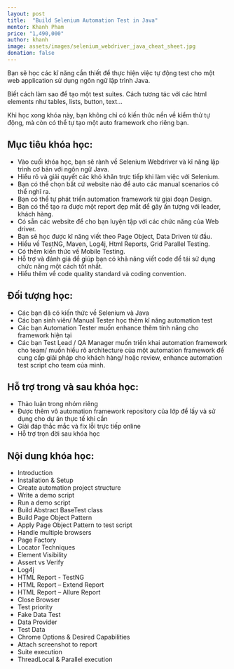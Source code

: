```yaml
---
layout: post
title:  "Build Selenium Automation Test in Java"
mentor: Khanh Pham
price: "1,490,000"
author: khanh
image: assets/images/selenium_webdriver_java_cheat_sheet.jpg
donation: false
---
```

Bạn sẽ học các kĩ năng cần thiết để thực hiện việc tự động test cho một web application sử dụng ngôn ngữ lập trình Java. 

Biết cách làm sao để tạo một test suites. Cách tương tác với các html elements như tables, lists, button, text... 

Khi học xong khóa này, bạn không chỉ có kiến thức nền về kiểm thử tự động, mà còn có thể tự tạo một auto framework cho riêng bạn.

## Mục tiêu khóa học:
+ Vào cuối khóa học, bạn sẽ rành về Selenium Webdriver và kĩ năng lập trình cơ bản với ngôn ngữ Java.
+ Hiểu rõ và giải quyết các khó khăn trực tiếp khi làm việc với Selenium.
+ Bạn có thể chọn bất cứ website nào để auto các manual scenarios có thể nghĩ ra.
+ Bạn có thể tự phát triển automation framework từ giai đoạn Design.
+ Bạn có thể tạo ra được một report đẹp mắt để gây ấn tượng với leader, khách hàng.
+ Có sẵn các website để cho bạn luyện tập với các chức năng của Web driver.
+ Bạn sẽ học được kĩ năng viết theo Page Object, Data Driven từ đầu.
+ Hiểu về TestNG, Maven, Log4j, Html Reports, Grid Parallel Testing.
+ Có thêm kiến thức về Mobile Testing.
+ Hỗ trợ và đánh giá để giúp bạn có khả năng viết code để tái sử dụng chức năng một cách tốt nhất.
+ Hiểu thêm về code quality standard và coding convention.

## Đối tượng học:
+ Các bạn đã có kiến thức về Selenium và Java
+ Các bạn sinh viên/ Manual Tester học thêm kĩ năng automation test
+ Các bạn Automation Tester muốn enhance thêm tính năng cho framework hiện tại
+ Các bạn Test Lead / QA Manager muốn triển khai automation framework cho team/ muốn hiểu rõ architecture của một automation framework để cung cấp giải pháp cho khách hàng/ hoặc review, enhance automation test script cho team của mình.  

## Hỗ trợ trong và sau khóa học:
+ Thảo luận trong nhóm riêng
+ Được thêm vô automation framework repository của lớp để lấy và sử dụng cho dự án thực tế khi cần
+ Giải đáp thắc mắc và fix lỗi trực tiếp online
+ Hỗ trợ trọn đời sau khóa học

## Nội dung khóa học:
+ Introduction
+ Installation & Setup
+ Create automation project structure
+ Write a demo script
+ Run a demo script
+ Build Abstract BaseTest class
+ Build Page Object Pattern
+ Apply Page Object Pattern to test script
+ Handle multiple browsers
+ Page Factory
+ Locator Techniques
+ Element Visibility
+ Assert vs Verify
+ Log4j
+ HTML Report - TestNG
+ HTML Report – Extend Report
+ HTML Report – Allure Report
+ Close Browser
+ Test priority
+ Fake Data Test
+ Data Provider
+ Test Data
+ Chrome Options & Desired Capabilities
+ Attach screenshot to report
+ Suite execution
+ ThreadLocal & Parallel execution